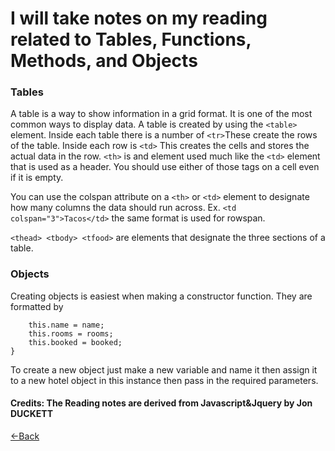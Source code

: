 # I will take notes on my reading related to Tables, Functions, Methods, and Objects

### Tables
A table is a way to show information in a grid format. It is one of the most common ways to display data.
A table is created by using the ```<table>``` element. Inside each table there is a number of ```<tr>```These create the rows of the table. Inside each row is ```<td>``` This creates the cells and stores the actual data in the row. ```<th>``` is and element used much like the ```<td>``` element that is used as a header. You should use either of those tags on a cell even if it is empty.

You can use the colspan attribute on a ```<th>``` or ```<td>``` element to designate how many columns the data should run across.
Ex. ```<td colspan="3">Tacos</td>``` the same format is used for rowspan. 

```<thead> <tbody> <tfood>``` are elements that designate the three sections of a table. 

### Objects
Creating objects is easiest when making a constructor function. They are formatted by 
```function Hotel(name,rooms,booked){
    this.name = name;
    this.rooms = rooms;
    this.booked = booked;
}
```
To create a new object just make a new variable and name it then assign it to a new hotel object in this instance then pass in the required parameters.

#### Credits: The Reading notes are derived from Javascript&Jquery by Jon DUCKETT
[<-Back](README.md)
